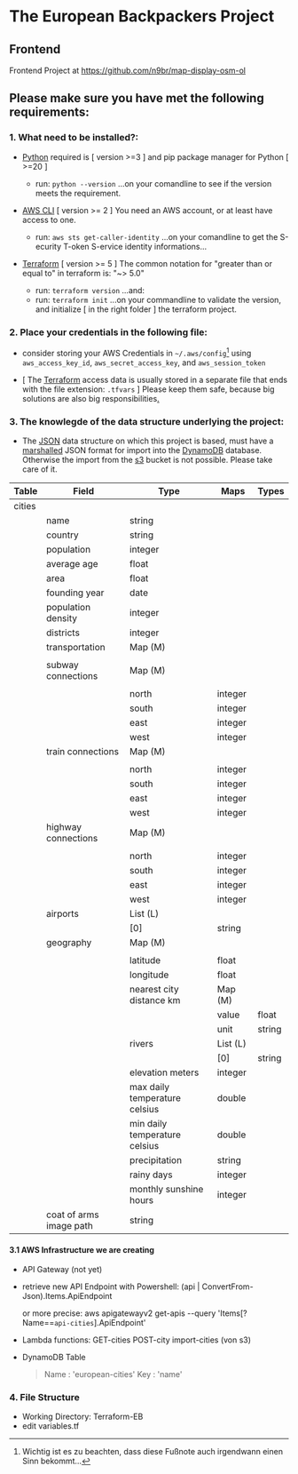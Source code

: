 # The European Backpackers Project

## Frontend
Frontend Project at https://github.com/n9br/map-display-osm-ol

## Please make sure you have met the following requirements:

### 1. What need to be installed?:

- [Python](https://www.python.org/downloads/) required is [ version >=3 ] and pip package manager for Python [ >=20 ]

    - run: ```python --version``` ...on your comandline to see if the version meets the requirement.

- [AWS CLI](https://docs.aws.amazon.com/cli/latest/userguide/getting-started-install.html) [ version >= 2 ] You need an AWS account, or at least have access to one.

    - run: `aws sts get-caller-identity` ...on your comandline to get the S-ecurity T-oken S-ervice identity informations...

- [Terraform](https://developer.hashicorp.com/terraform/downloads) [ version >= 5 ] The common notation for "greater than or equal to" in terraform is: "~> 5.0"

    - run: `terraform version` ...and:
    - run: `terraform init` ...on your commandline to validate the version, and initialize [ in the right folder ] the terraform project. 

### 2. Place your credentials in the following file:

- consider storing your AWS Credentials in `~/.aws/config`[^1] using `aws_access_key_id`, `aws_secret_access_key`, and `aws_session_token`

- [ The [Terraform](https://github.com/jamigeo/European_Backpackers/tree/main/Terraform%20templates/credentials.txt) access data is usually stored in a separate file that ends with the file extension: `.tfvars` ] Please keep them safe, because big solutions are also big responsibilities[.](images/stand_alone.jpg)

### 3. The knowlegde of the data structure underlying the project:

- The [JSON](data_structure.json) data structure on which this project is based, must have a [marshalled](https://en.wikipedia.org/wiki/Marshalling_(computer_science)) JSON format for import into the [DynamoDB](https://github.com/jamigeo/European_Backpackers/tree/main/Terraform%20templates/dynamodb.tf) database. Otherwise the import from the [s3](https://github.com/jamigeo/European_Backpackers/tree/main/Terraform%20templates/s3.tf) bucket is not possible. Please take care of it.

| Table   | Field            | Type    | Maps   | Types   |
| ------- | ---------------- | ------- | ------ | ------- |
| cities  |                  |         |        |         |
|         | name             | string  |        |         |
|         | country          | string  |        |         |
|         | population       | integer |        |         |
|         | average age      | float   |        |         |
|         | area             | float   |        |         |
|         | founding year    | date    |        |         |
|         | population density | integer |      |         |
|         | districts        | integer |        |         |
|         | transportation   | Map (M) |        |         |
|         |                  |         |        |         |
|         | subway connections | Map (M) |      |         |
|         |                  |         |        |         |
|         |                  | north   | integer |     |
|         |                  | south   | integer |     |
|         |                  | east    | integer |     |
|         |                  | west    | integer |     |
|         | train connections | Map (M) |      |         |
|         |                  |         |        |         |
|         |                  | north   | integer |     |
|         |                  | south   | integer |     |
|         |                  | east    | integer |     |
|         |                  | west    | integer |     |
|         | highway connections | Map (M) |    |         |
|         |                  |         |        |         |
|         |                  | north   | integer |     |
|         |                  | south   | integer |     |
|         |                  | east    | integer |     |
|         |                  | west    | integer |     |
|         | airports         | List (L) |       |         |
|         |                  | [0]     | string  |         |
|         | geography        | Map (M) |        |         |
|         |                  |         |        |         |
|         |                  | latitude | float  |         |
|         |                  | longitude | float  |        |
|         |                  | nearest city distance km | Map (M) | |
|         |                  |         | value   | float  |
|         |                  |         | unit    | string  |
|         |                  | rivers  | List (L) |        |
|         |                  |         | [0]     | string  |
|         |                  | elevation meters | integer |  |
|         |                  | max daily temperature celsius | double | |
|         |                  | min daily temperature celsius | double | |
|         |                  | precipitation | string  |        |
|         |                  | rainy days | integer |        |
|         |                  | monthly sunshine hours | integer | |
|         | coat of arms image path | string  |        |         |


#### 3.1 AWS Infrastructure we are creating

* API Gateway (not yet)

* retrieve new API Endpoint with Powershell: 
    $($api | ConvertFrom-Json).Items.ApiEndpoint       

    or more precise:
    aws apigatewayv2 get-apis --query 'Items[?Name==`api-cities`].ApiEndpoint'

* Lambda functions:
	GET-cities
	POST-city
	import-cities	(von s3)

* DynamoDB Table
    > Name : 'european-cities'
    > Key : 'name'


### 4. File Structure

- Working Directory: Terraform-EB
- edit variables.tf













[^1]: Wichtig ist es zu beachten, dass diese Fußnote auch irgendwann einen Sinn bekommt...



